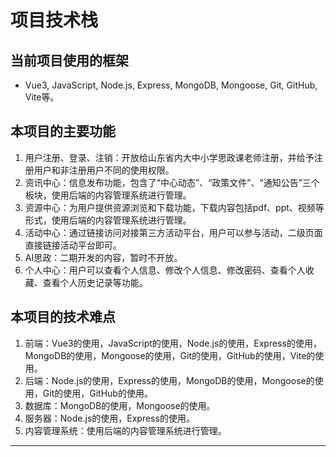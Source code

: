
# 项目技术栈

## 当前项目使用的框架

- Vue3, JavaScript, Node.js, Express, MongoDB, Mongoose, Git, GitHub, Vite等。

## 本项目的主要功能

1. 用户注册、登录、注销：开放给山东省内大中小学思政课老师注册，并给予注册用户和非注册用户不同的使用权限。
2. 资讯中心：信息发布功能，包含了“中心动态”、“政策文件”、“通知公告”三个板块，使用后端的内容管理系统进行管理。
3. 资源中心：为用户提供资源浏览和下载功能，下载内容包括pdf、ppt、视频等形式，使用后端的内容管理系统进行管理。
4. 活动中心：通过链接访问对接第三方活动平台，用户可以参与活动，二级页面直接链接活动平台即可。
5. AI思政：二期开发的内容，暂时不开放。
6. 个人中心：用户可以查看个人信息、修改个人信息、修改密码、查看个人收藏、查看个人历史记录等功能。

## 本项目的技术难点

1. 前端：Vue3的使用，JavaScript的使用，Node.js的使用，Express的使用，MongoDB的使用，Mongoose的使用，Git的使用，GitHub的使用，Vite的使用。
2. 后端：Node.js的使用，Express的使用，MongoDB的使用，Mongoose的使用，Git的使用，GitHub的使用。
3. 数据库：MongoDB的使用，Mongoose的使用。
4. 服务器：Node.js的使用，Express的使用。
5. 内容管理系统：使用后端的内容管理系统进行管理。

---

